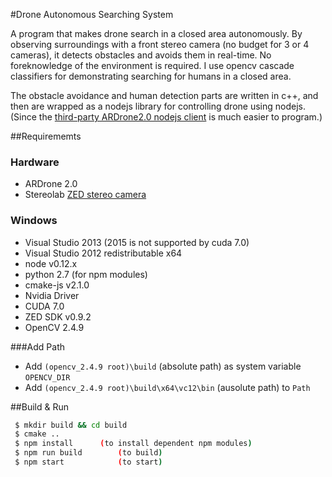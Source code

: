 #Drone Autonomous Searching System

A program that makes drone search in a closed area autonomously. By observing surroundings with a front stereo camera (no budget for 3 or 4 cameras), it detects obstacles and avoids them in real-time. No foreknowledge of the environment is required. I use opencv cascade classifiers for demonstrating searching for humans in a closed area.

The obstacle avoidance and human detection parts are written in c++, and then are wrapped as a nodejs library for controlling drone using nodejs. (Since the [third-party  ARDrone2.0 nodejs client](https://github.com/felixge/node-ar-drone) is much easier to program.)

##Requirememts

### Hardware

- ARDrone 2.0
- Stereolab [ZED stereo camera](https://www.stereolabs.com/zed/specs/)

### Windows

- Visual Studio 2013 (2015 is not supported by cuda 7.0)
- Visual Studio 2012 redistributable x64
- node v0.12.x
- python 2.7 (for npm modules)
- cmake-js v2.1.0
- Nvidia Driver
- CUDA 7.0
- ZED SDK v0.9.2
- OpenCV 2.4.9

###Add Path
- Add `(opencv_2.4.9 root)\build` (absolute path) as system variable `OPENCV_DIR`
- Add `(opencv_2.4.9 root)\build\x64\vc12\bin` (ausolute path) to `Path`

##Build & Run
```bash
 $ mkdir build && cd build
 $ cmake ..
 $ npm install		(to install dependent npm modules)
 $ npm run build		(to build)
 $ npm start			(to start)
```
